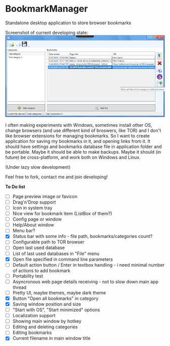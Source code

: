 # BookmarkManager
Standalone desktop application to store browser bookmarks

Screenshot of current developing state:
![Main window screenshot](screenshot.png)

I often making experiments with Windows, sometimes install other OS, change browsers (and use different kind of broswers, like TOR) and I don't like browser extensions for managing bookmarks. So I want to create application for saving my bookmarks in it, and opening links from it. It should have settings and bookmarks database file in application folder and be portable. Maybe it should be able to make backups. Maybe it should (in future) be cross-platform, and work both on Windows and Linux.

(Under lazy slow development)

Feel free to fork, contact me and join developing!


**To Do list**

- [ ] Page preview image or favicon
- [ ] Drag'n'Drop support
- [ ] Icon in system tray
- [ ] Nice view for bookmark item (ListBox of them?)
- [ ] Config page or window
- [ ] Help/About window
- [ ] Menu bar?
- [x] Status bar with some info - file path, bookmarks/categories count?
- [ ] Configurable path to TOR browser
- [ ] Open last used database
- [ ] List of last used databases in "File" menu
- [x] Open file specified in command line parameters
- [ ] Default action button / Enter in textbox handling - i need minimal number of actions to add bookmark
- [ ] Portability test
- [ ] Asyncronous web page details receiving - not to slow down main app thread
- [ ] Pretty UI, maybe themes, maybe dark theme
- [x] Button "Open all bookmarks" in category
- [x] Saving window position and size
- [ ] "Start with OS", "Start minimized" options
- [ ] Localization support
- [ ] Showing main window by hotkey
- [ ] Editing and deleting categories
- [ ] Editing bookmarks
- [x] Current filename in main window title
